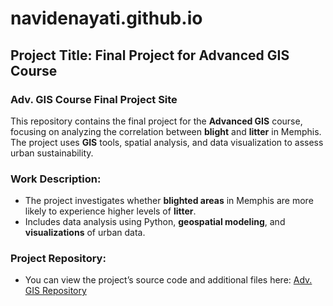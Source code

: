 # navidenayati.github.io

## Project Title: Final Project for Advanced GIS Course

### Adv. GIS Course Final Project Site

This repository contains the final project for the **Advanced GIS** course, focusing on analyzing the correlation between **blight** and **litter** in Memphis. The project uses **GIS** tools, spatial analysis, and data visualization to assess urban sustainability.

### Work Description:
- The project investigates whether **blighted areas** in Memphis are more likely to experience higher levels of **litter**.
- Includes data analysis using Python, **geospatial modeling**, and **visualizations** of urban data.

### Project Repository:
- You can view the project’s source code and additional files here: [Adv. GIS Repository](https://github.com/navidenayati/python_GIS.git)
